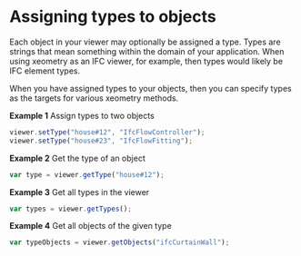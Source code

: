 # Assigning types to objects

Each object in your viewer may optionally be assigned a type. Types are strings that mean something within
the domain of your application. When using xeometry as an IFC viewer, for example, then types would likely
 be IFC element types.

When you have assigned types to your objects, then you can specify types as the targets for various xeometry methods.

**Example 1** Assign types to two objects
````javascript
viewer.setType("house#12", "IfcFlowController");
viewer.setType("house#23", "IfcFlowFitting");
````

**Example 2** Get the type of an object
````javascript
var type = viewer.getType("house#12");
````

**Example 3** Get all types in the viewer
````javascript
var types = viewer.getTypes();
````

**Example 4** Get all objects of the given type
````javascript
var typeObjects = viewer.getObjects("ifcCurtainWall");
````